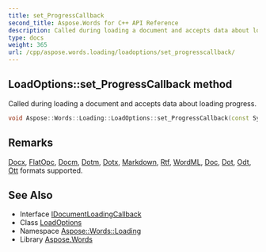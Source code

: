 ```yaml
---
title: set_ProgressCallback
second_title: Aspose.Words for C++ API Reference
description: Called during loading a document and accepts data about loading progress.
type: docs
weight: 365
url: /cpp/aspose.words.loading/loadoptions/set_progresscallback/
---
```

## LoadOptions::set_ProgressCallback method


Called during loading a document and accepts data about loading progress.

```cpp
void Aspose::Words::Loading::LoadOptions::set_ProgressCallback(const System::SharedPtr<Aspose::Words::Loading::IDocumentLoadingCallback> &value)
```

## Remarks


[Docx](../../../aspose.words/loadformat/), [FlatOpc](../../../aspose.words/loadformat/), [Docm](../../../aspose.words/loadformat/), [Dotm](../../../aspose.words/loadformat/), [Dotx](../../../aspose.words/loadformat/), [Markdown](../../../aspose.words/loadformat/), [Rtf](../../../aspose.words/loadformat/), [WordML](../../../aspose.words/loadformat/), [Doc](../../../aspose.words/loadformat/), [Dot](../../../aspose.words/loadformat/), [Odt](../../../aspose.words/loadformat/), [Ott](../../../aspose.words/loadformat/) formats supported. 
## See Also

* Interface [IDocumentLoadingCallback](../../idocumentloadingcallback/)
* Class [LoadOptions](../)
* Namespace [Aspose::Words::Loading](../../)
* Library [Aspose.Words](../../../)
